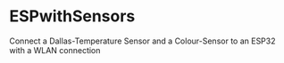 # ESPwithSensors
Connect a Dallas-Temperature Sensor and a Colour-Sensor to an ESP32 with a WLAN connection 
